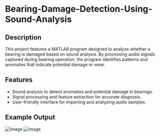 # **Bearing-Damage-Detection-Using-Sound-Analysis**

## Description
This project features a MATLAB program designed to analyze whether a bearing is damaged based on sound analysis. By processing audio signals captured during bearing operation, the program identifies patterns and anomalies that indicate potential damage or wear.

## Features
- Sound analysis to detect anomalies and potential damage in bearings.
- Signal processing and feature extraction for accurate diagnosis.
- User-friendly interface for importing and analyzing audio samples.

## Example Output
![image](https://github.com/user-attachments/assets/2d9dc890-b856-49c7-a492-0bd3f5ac4788)
![image](https://github.com/user-attachments/assets/716cdea0-d148-442f-9762-8c9b1e2aa895)



